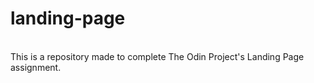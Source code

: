 # landing-page
<br>
This is a repository made to complete The Odin Project's Landing Page assignment.